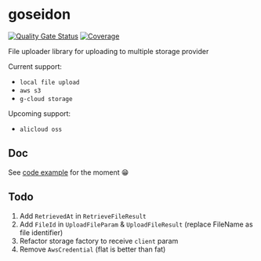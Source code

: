 # goseidon

[![Quality Gate Status](https://sonarcloud.io/api/project_badges/measure?project=go-seidon_core&metric=alert_status)](https://sonarcloud.io/summary/new_code?id=go-seidon_core)
[![Coverage](https://sonarcloud.io/api/project_badges/measure?project=go-seidon_core&metric=coverage)](https://sonarcloud.io/summary/new_code?id=go-seidon_core)

File uploader library for uploading to multiple storage provider

Current support:
- `local file upload`
- `aws s3`
- `g-cloud storage`

Upcoming support:
- `alicloud oss`

## Doc
See [code example](example/main.go) for the moment 😁

## Todo
1. Add `RetrievedAt` in `RetrieveFileResult`
2. Add `FileId` in `UploadFileParam` & `UploadFileResult` (replace FileName as file identifier)
3. Refactor storage factory to receive `client` param
4. Remove `AwsCredential` (flat is better than fat)
